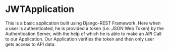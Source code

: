 # JWTApplication
This is a basic application built using Django-REST Framework. Here when a user is authenticated, he is provided a token (i.e. JSON Web Token) by the Authentication Server, with the help of which he is able to make an API Call to our Application. Our Application verifies the token and then only user gets access to API data.
